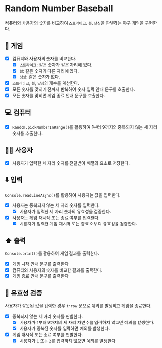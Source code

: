 # Random Number Baseball

컴퓨터와 사용자의 숫자를 비교하여 `스트라이크`, `볼`, `낫싱`을 판별하는 야구 게임을 구현한다.

## 🎰 게임

- [x] 컴퓨터와 사용자의 숫자를 비교한다.
  - [x] `스트라이크`: 같은 숫자가 같은 자리에 있다.
  - [x] `볼`: 같은 숫자가 다른 자리에 있다.
  - [x] `낫싱`: 같은 숫자가 없다.
- [x] `스트라이크`, `볼`, `낫싱`의 개수를 계산한다.
- [x] 모든 숫자를 맞히기 전까지 반복하여 숫자 입력 안내 문구를 호출한다.
- [x] 모든 숫자를 맞히면 게임 종료 안내 문구를 호출한다.

## 💻 컴퓨터

- [x] `Random.pickNumberInRange()`를 활용하여 1부터 9까지의 중복되지 않는 세 자리 숫자를 추출한다.

## 🙋‍♀️ 사용자

- [x] 사용자가 입력한 세 자리 숫자를 전달받아 배열의 요소로 저장한다.

## ⬇️ 입력

`Console.readLineAsync()`를 활용하여 사용자는 값을 입력한다.

- [x] 사용자는 중복되지 않는 세 자리 숫자를 입력한다.
  - [x] 사용자가 입력한 세 자리 숫자의 유효성을 검증한다.
- [x] 사용자는 게임 재시작 또는 종료 여부를 입력한다.
  - [x] 사용자가 입력한 게임 재시작 또는 종료 여부의 유효성을 검증한다.

## ⬆️ 출력

`Console.print()`를 활용하여 게임 결과를 출력한다.

- [x] 게임 시작 안내 문구를 출력한다.
- [x] 컴퓨터와 사용자의 숫자를 비교한 결과를 출력한다.
- [x] 게임 종료 안내 문구를 출력한다.

## 🐛 유효성 검증

사용자가 잘못된 값을 입력한 경우 `throw` 문으로 예외를 발생하고 게임을 종료한다.

- [x] 중복되지 않는 세 자리 숫자를 판별한다.
  - [x] 사용자가 1부터 9까지의 세 자리 자연수를 입력하지 않으면 예외를 발생한다.
  - [x] 사용자가 중복된 숫자를 입력하면 예외를 발생한다.
- [x] 게임 재시작 또는 종료 여부를 판별한다.
  - [x] 사용자가 `1` 또는 `2`를 입력하지 않으면 예외를 발생한다.

